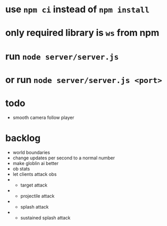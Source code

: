 # use `npm ci` instead of `npm install`
# only required library is `ws` from npm
# run `node server/server.js`
# or run `node server/server.js <port>`

# todo
- smooth camera follow player

# backlog
- world boundaries
- change updates per second to a normal number
- make globlin ai better
- ob stats
- let clients attack obs
- - target attack
- - projectile attack
- - splash attack
- - sustained splash attack